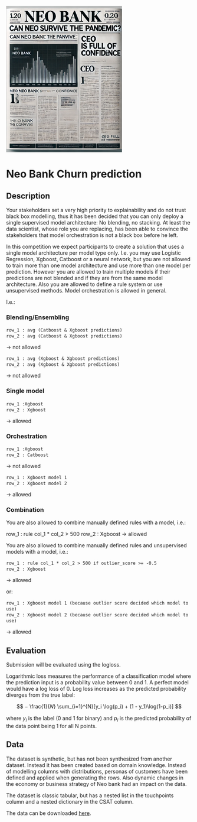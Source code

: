 ![](neo_bank_2020.png)

# Neo Bank Churn prediction

## Description
Your stakeholders set a very high priority to explainability and do not trust black box modelling, thus it has been decided that you can only deploy a single supervised model architecture: No blending, no stacking. At least the data scientist, whose role you are replacing, has been able to convince the stakeholders that model orchestration is not a black box before he left.

In this competition we expect participants to create a solution that uses a single model architecture per model type only. I.e. you may use Logistic Regression, Xgboost, Catboost or a neural network, but you are not allowed to train more than one model architecture and use more than one model per prediction. However you are allowed to train multiple models if their predictions are not blended and if they are from the same model architecture. Also you are allowed to define a rule system or use unsupervised methods. Model orchestration is allowed in general.

I.e.:

### Blending/Ensembling
```
row_1 : avg (Catboost & Xgboost predictions)
row_2 : avg (Catboost & Xgboost predictions) 
```
-> not allowed

```
row_1 : avg (Xgboost & Xgboost predictions)
row_2 : avg (Xgboost & Xgboost predictions) 
```
-> not allowed

### Single model

```
row_1 :Xgboost
row_2 : Xgboost 
```
-> allowed

### Orchestration
```
row_1 :Xgboost
row_2 : Catboost 
```
-> not allowed
```
row_1 : Xgboost model 1
row_2 : Xgboost model 2 
```
-> allowed

### Combination

You are also allowed to combine manually defined rules with a model, i.e.:

row_1 : rule col_1 * col_2 > 500
row_2 : Xgboost
-> allowed

You are also allowed to combine manually defined rules and unsupervised models with a model, i.e.:
```
row_1 : rule col_1 * col_2 > 500 if outlier_score >= -0.5
row_2 : Xgboost
```
-> allowed

or:
```
row_1 : Xgboost model 1 (because outlier score decided which model to use)
row_2 : Xgboost model 2 (because outlier score decided which model to use)
```
-> allowed

## Evaluation

Submission will be evaluated using the logloss.

Logarithmic loss measures the performance of a classification model where the prediction input is a probability value between 0 and 1. A perfect model would have a log loss of 0. Log loss increases as the predicted probability diverges from the true label:

$$
− \frac{1}{𝑁} \sum_{i=1}^{N}[y_i \log(p_i) + (1 - y_1)\log(1-p_i)]
$$

where $y_i$ is the label (0 and 1 for binary) and $p_i$ is the predicted probability of the data point being 1 for all N points.

## Data

The dataset is synthetic, but has not been synthesized from another dataset. Instead it has been created based on domain knowledge. Instead of modelling columns with distributions, personas of customers have been defined and applied when generating the rows. Also dynamic changes in the economy or business strategy of Neo bank had an impact on the data.

The dataset is classic tabular, but has a nested list in the touchpoints column and a nested dictionary in the CSAT column.

The data can be downloaded [here](https://www.kaggle.com/competitions/neo-bank-non-sub-churn-prediction/data).


